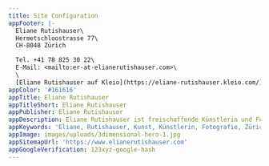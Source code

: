 ```yaml
---
title: Site Configuration
appFooter: |-
  Eliane Rutishauser\
  Hermetschloostrasse 77\
  CH-8048 Zürich

  Tel. +41 78 825 30 22\
  E-Mail: <mailto:er-at-elianerutishauser.com>\
  \
  [Eliane Rutishauser auf Kleio](https://eliane-rutishauser.kleio.com/)
appColor: '#161616'
appTitle: Eliane Rutishauser
appTitleShort: Eliane Rutishauser
appPublisher: Eliane Rutishauser
appDescription: Eliane Rutishauser ist freischaffende Künstlerin und Fotografin.
appKeywords: 'Eliane, Rutishauser, Kunst, Künstlerin, Fotografie, Zürich, Berlin'
appImage: images/uploads/3dimensional-hero-1.jpg
appSitemapUrl: 'https://www.elianerutishauser.com'
appGoogleVerification: 123xyz-google-hash
---
```


